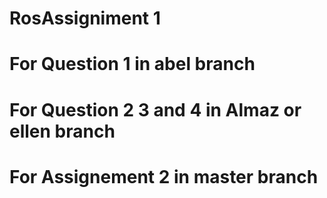 # RosAssigniment 1
# For Question 1 in abel branch 
# For Question 2 3 and 4 in Almaz or ellen branch 

# For Assignement 2 in master branch 
